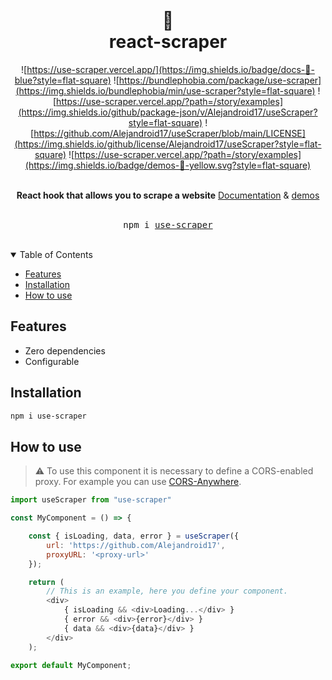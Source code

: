 <div align="center">
    <h1>
        <br />
        📜
        <br />
        react-scraper
        <br />
    </h1>
</div>

<div align="center">

![https://use-scraper.vercel.app/](https://img.shields.io/badge/docs-📖-blue?style=flat-square)
![https://bundlephobia.com/package/use-scraper](https://img.shields.io/bundlephobia/min/use-scraper?style=flat-square)
![https://use-scraper.vercel.app/?path=/story/examples](https://img.shields.io/github/package-json/v/Alejandroid17/useScraper?style=flat-square)
![https://github.com/Alejandroid17/useScraper/blob/main/LICENSE](https://img.shields.io/github/license/Alejandroid17/useScraper?style=flat-square)
![https://use-scraper.vercel.app/?path=/story/examples](https://img.shields.io/badge/demos-🚀-yellow.svg?style=flat-square)

<br />
</div>

<div align="center"> 
<strong>React hook that allows you to scrape a website</strong>
<a href="https://use-scraper.vercel.app/)">Documentation</a> & <a href="https://use-scraper.vercel.app/?path=/story/examples">demos</a>
</div>

<div align="center"> 
<br />
<pre>npm i <a href="https://www.npmjs.com/package/use-scraper">use-scraper</a></pre>
<br />
</div>

<!-- TABLE OF CONTENTS -->

<details open>
    <summary>Table of Contents</summary>
    <ul>
        <li><a href="#features">Features</a></li>
        <li><a href="#installation">Installation</a></li>
        <li><a href="#how-to-use">How to use</a></li>
  </ul>
</details>


## Features

- Zero dependencies
- Configurable

## Installation

```bash
npm i use-scraper
```

## How to use

> :warning: To use this component it is necessary to define a CORS-enabled proxy. For example you can use [CORS-Anywhere](https://github.com/Rob--W/cors-anywhere).


```javascript
import useScraper from "use-scraper"

const MyComponent = () => {

    const { isLoading, data, error } = useScraper({
        url: 'https://github.com/Alejandroid17',
        proxyURL: '<proxy-url>'
    });

    return (
        // This is an example, here you define your component.
        <div>
            { isLoading && <div>Loading...</div> }
            { error && <div>{error}</div> }
            { data && <div>{data}</div> }
        </div>
    );

export default MyComponent;
```